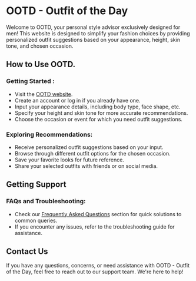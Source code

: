 # OOTD - Outfit of the Day

Welcome to OOTD, your personal style advisor exclusively designed for men! This website is designed to simplify your fashion choices by providing personalized outfit suggestions based on your appearance, height, skin tone, and chosen occasion.

## How to Use OOTD.

### Getting Started :
- Visit the [OOTD website](#).
- Create an account or log in if you already have one.
- Input your appearance details, including body type, face shape, etc.
- Specify your height and skin tone for more accurate recommendations.
- Choose the occasion or event for which you need outfit suggestions.

### Exploring Recommendations:
- Receive personalized outfit suggestions based on your input.
- Browse through different outfit options for the chosen occasion.
- Save your favorite looks for future reference.
- Share your selected outfits with friends or on social media.

## Getting Support

### FAQs and Troubleshooting:
- Check our [Frequently Asked Questions](#) section for quick solutions to common queries.
- If you encounter any issues, refer to the troubleshooting guide for assistance.

## Contact Us

If you have any questions, concerns, or need assistance with OOTD - Outfit of the Day, feel free to reach out to our support team. We're here to help!

